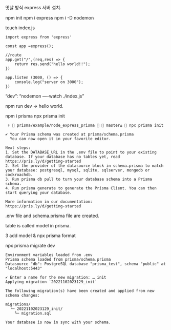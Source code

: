 
옛날 방식
express 서버 설치.

npm init
npm i express
npm i -D nodemon

touch index.js

```
import express from 'express'

const app =express();

//route
app.get("/",(req,res) => {
    return res.send("hello world!!");
})

app.listen (3000, () => {
    console.log("server on 3000");
}) 
```

“dev”: “nodemon —-watch ./index.js”

npm run dev -> hello world.


npm i prisma
npx prisma init
```
 ✝  prisma/example/node_express_prisma   master±  npx prisma init

✔ Your Prisma schema was created at prisma/schema.prisma
  You can now open it in your favorite editor.

Next steps:
1. Set the DATABASE_URL in the .env file to point to your existing database. If your database has no tables yet, read https://pris.ly/d/getting-started
2. Set the provider of the datasource block in schema.prisma to match your database: postgresql, mysql, sqlite, sqlserver, mongodb or cockroachdb.
3. Run prisma db pull to turn your database schema into a Prisma schema.
4. Run prisma generate to generate the Prisma Client. You can then start querying your database.

More information in our documentation:
https://pris.ly/d/getting-started
```
.env file and schema.prisma file are created.

table is called model in prisma.

3  add model
& npx prisma format

npx prisma migrate dev
```
Environment variables loaded from .env
Prisma schema loaded from prisma/schema.prisma
Datasource "db": PostgreSQL database "prisma_test", schema "public" at "localhost:5443"

✔ Enter a name for the new migration: … init
Applying migration `20221102023129_init`

The following migration(s) have been created and applied from new schema changes:

migrations/
  └─ 20221102023129_init/ 
    └─ migration.sql

Your database is now in sync with your schema.
```
